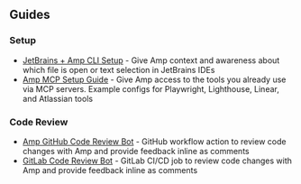 
## Guides 

### Setup
- [JetBrains + Amp CLI Setup](guides/jetbrains-amp-cli-setup.md) - Give Amp context and awareness about which file is open or text selection in JetBrains IDEs
- [Amp MCP Setup Guide](guides/amp-mcp-setup-guide.md) - Give Amp access to the tools you already use via MCP servers. Example configs for Playwright, Lighthouse, Linear, and Atlassian tools

### Code Review
- [Amp GitHub Code Review Bot](guides/github-code-review-bot/README.md) - GitHub workflow action to review code changes with Amp and provide feedback inline as comments
- [GitLab Code Review Bot](guides/gitlab-code-review-bot/README.md) - GitLab CI/CD job to review code changes with Amp and provide feedback inline as comments
